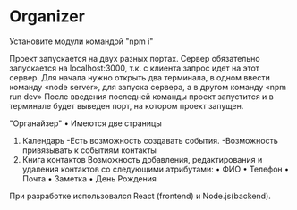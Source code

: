 # Organizer
Установите модули командой "npm i"

Проект запускается на двух разных портах.
Сервер обязательно запускается на localhost:3000, т.к. с клиента запрос идет на этот сервер.
Для начала нужно открыть два терминала, в одном ввести команду «node server», для запуска сервера, а в другом команду «npm run dev»
После введения последней команды проект запустится и в терминале будет выведен порт, на котором проект запущен.

"Органайзер"
•	Имеются две страницы
   1) Календарь
      -Есть возможность создавать события.
      -Возможность привязывать к событиям контакты
   2) Книга контактов
      Возможность добавления, редактирования и удаления контактов со следующими атрибутами:
        •	ФИО
        •	Телефон
        •	Почта
        •	Заметка
        •	День Рождения

При разработке использовался React (frontend) и Node.js(backend).

